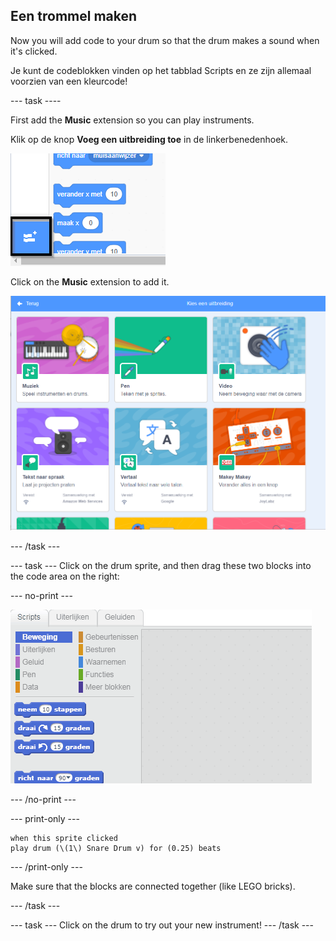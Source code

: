 ## Een trommel maken

Now you will add code to your drum so that the drum makes a sound when it's clicked.

Je kunt de codeblokken vinden op het tabblad Scripts en ze zijn allemaal voorzien van een kleurcode!

\--- task \----

First add the **Music** extension so you can play instruments.

Klik op de knop **Voeg een uitbreiding toe** in de linkerbenedenhoek.

![voeg een uitbreiding toe knop gemarkeerd](images/add-extension-annotated.png)

Click on the **Music** extension to add it.

![penuitbreiding gemarkeerd](images/click-music-annotated.png)

\--- /task \---

\--- task \--- Click on the drum sprite, and then drag these two blocks into the code area on the right:

\--- no-print \---

![screenshot](images/connect-block.gif)

\--- /no-print \---

\--- print-only \---

```blocks3
when this sprite clicked
play drum (\(1\) Snare Drum v) for (0.25) beats
```

\--- /print-only \---

Make sure that the blocks are connected together (like LEGO bricks).

\--- /task \---

\--- task \--- Click on the drum to try out your new instrument! \--- /task \---